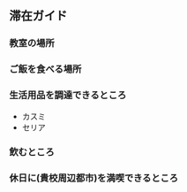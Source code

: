 ## 滞在ガイド

### 教室の場所

### ご飯を食べる場所

### 生活用品を調達できるところ
 - カスミ
 - セリア

### 飲むところ

### 休日に(貴校周辺都市)を満喫できるところ
